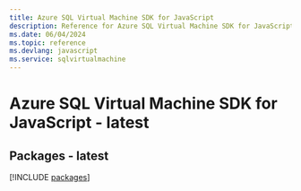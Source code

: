 ```yaml
---
title: Azure SQL Virtual Machine SDK for JavaScript
description: Reference for Azure SQL Virtual Machine SDK for JavaScript
ms.date: 06/04/2024
ms.topic: reference
ms.devlang: javascript
ms.service: sqlvirtualmachine
---
```

# Azure SQL Virtual Machine SDK for JavaScript - latest
## Packages - latest
[!INCLUDE [packages](sql-virtual-machine-index.md)]
